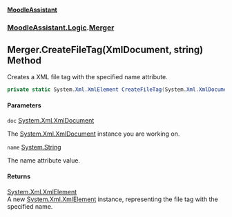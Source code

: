 #### [MoodleAssistant](index.md 'index')
### [MoodleAssistant.Logic](MoodleAssistant.Logic.md 'MoodleAssistant.Logic').[Merger](MoodleAssistant.Logic.Merger.md 'MoodleAssistant.Logic.Merger')

## Merger.CreateFileTag(XmlDocument, string) Method

Creates a XML file tag with the specified name attribute.

```csharp
private static System.Xml.XmlElement CreateFileTag(System.Xml.XmlDocument doc, string name);
```
#### Parameters

<a name='MoodleAssistant.Logic.Merger.CreateFileTag(System.Xml.XmlDocument,string).doc'></a>

`doc` [System.Xml.XmlDocument](https://docs.microsoft.com/en-us/dotnet/api/System.Xml.XmlDocument 'System.Xml.XmlDocument')

The [System.Xml.XmlDocument](https://docs.microsoft.com/en-us/dotnet/api/System.Xml.XmlDocument 'System.Xml.XmlDocument') instance you are working on.

<a name='MoodleAssistant.Logic.Merger.CreateFileTag(System.Xml.XmlDocument,string).name'></a>

`name` [System.String](https://docs.microsoft.com/en-us/dotnet/api/System.String 'System.String')

The name attribute value.

#### Returns
[System.Xml.XmlElement](https://docs.microsoft.com/en-us/dotnet/api/System.Xml.XmlElement 'System.Xml.XmlElement')  
A new [System.Xml.XmlElement](https://docs.microsoft.com/en-us/dotnet/api/System.Xml.XmlElement 'System.Xml.XmlElement') instance, representing the file tag with the specified name.